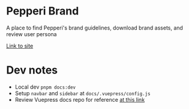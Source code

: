 # Pepperi Brand

A place to find Pepperi's brand guidelines, download brand assets, and review user persona

[Link to site](https://pepperi-brand-guide.netlify.app/)

# Dev notes
- Local dev `pnpm docs:dev`
- Setup `navbar` and `sidebar` at `docs/.vuepress/config.js`
- Review Vuepress docs repo for reference [at this link](https://github.com/vuepress/docs/tree/main/docs)